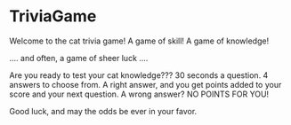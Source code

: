 # TriviaGame


Welcome to the cat trivia game! A game of skill! A game of knowledge! 



.... and often, a game of sheer luck ....


Are you ready to test your cat knowledge??? 30 seconds a question. 4 answers to choose from. A right answer, and you get points added to your score and your next question. A wrong answer? NO POINTS FOR YOU!




Good luck, and may the odds be ever in your favor.
